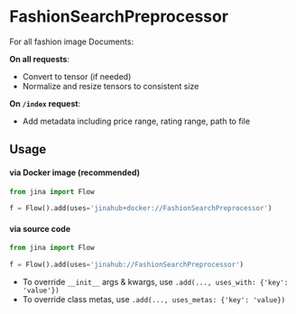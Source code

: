 # FashionSearchPreprocessor

For all fashion image Documents:

**On all requests**:
- Convert to tensor (if needed)
- Normalize and resize tensors to consistent size

**On `/index` request**:
- Add metadata including price range, rating range, path to file


## Usage

#### via Docker image (recommended)

```python
from jina import Flow
	
f = Flow().add(uses='jinahub+docker://FashionSearchPreprocessor')
```

#### via source code

```python
from jina import Flow
	
f = Flow().add(uses='jinahub://FashionSearchPreprocessor')
```

- To override `__init__` args & kwargs, use `.add(..., uses_with: {'key': 'value'})`
- To override class metas, use `.add(..., uses_metas: {'key': 'value})`
